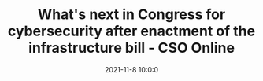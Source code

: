 ---
"title": "What's next in Congress for cybersecurity after enactment of the infrastructure bill - CSO Online"
"date": "2021-11-8 10:0:0"
"feed_name": "GOOGLENEWSINDUSTRIAL"
"feed_website": "https://news.google.com/search?q=industrial%2Bincident&hl=en-US&gl=US&ceid=US:en"
"feed_rss": "https://news.google.com/rss/search?q=industrial%2Bincident&hl=en-US&gl=US&ceid=US:en"
"link": "https://www.csoonline.com/article/3639019/congressional-cybersecurity-legislation-update-12-key-bills-move-forward.html"
"source": "{'href': 'https://www.csoonline.com', 'title': 'CSO Online'}"
"file": "_posts/2021-1-1-640702a3f0ae7eda7c0aaae4980026be254cf4f7.md"
"accident": "0"
"drilling": "0"
"dead": "0"
"injured": "0"
"arrested": "0"
"place": "unknown place"
"where": "unknown site"
"causes": "unknown"
"place_uri": "unknown place"
---